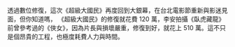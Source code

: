 透過數位修復，這次《超級大國民》再度回到大銀幕，在台北電影節重新與影迷見面，但你知道嗎， 《超級大國民》的修復就花費 120 萬，李安拍攝《臥虎藏龍》前曾參考過的《俠女》，因為片長與損壞嚴重，修復到好，就花上 510 萬。這不只是個昂貴的工程，也極度耗費人力與時間。
